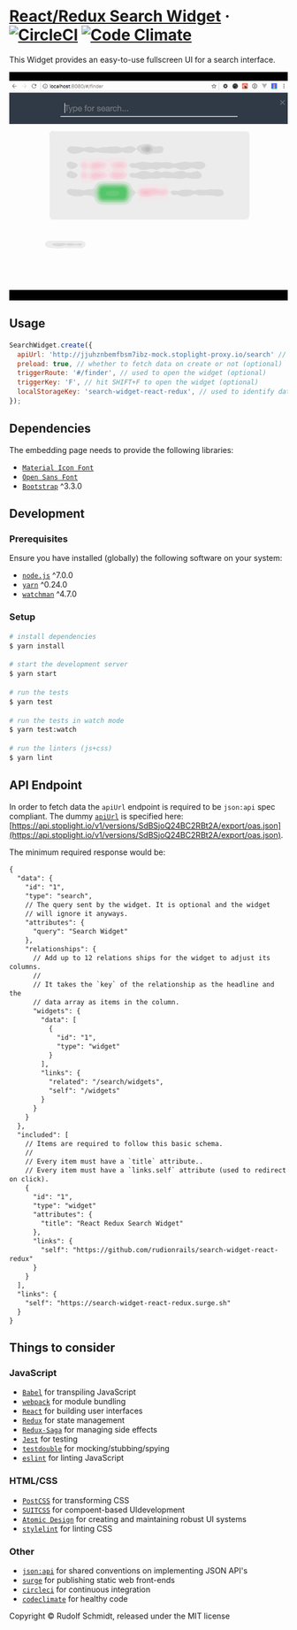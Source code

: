 # [React/Redux Search Widget](https://search-widget-react-redux.surge.sh) &middot; [![CircleCI](https://circleci.com/gh/rudionrails/search-widget-react-redux.svg?style=shield)](https://circleci.com/gh/rudionrails/search-widget-react-redux) [![Code Climate](https://codeclimate.com/github/rudionrails/search-widget-react-redux/badges/gpa.svg)](https://codeclimate.com/github/rudionrails/search-widget-react-redux)

This Widget provides an easy-to-use fullscreen UI for a search interface.

<p style="background: black; padding: 1rem 0; text-align: center;">
  <img src="https://raw.githubusercontent.com/rudionrails/search-widget-react-redux/master/public/widget.gif" />
</p>

## Usage

```javascript
SearchWidget.create({
  apiUrl: 'http://jjuhznbemfbsm7ibz-mock.stoplight-proxy.io/search' // required
  preload: true, // whether to fetch data on create or not (optional)
  triggerRoute: '#/finder', // used to open the widget (optional)
  triggerKey: 'F', // hit SHIFT+F to open the widget (optional)
  localStorageKey: 'search-widget-react-redux', // used to identify data in localstorage (optional)
});

```

## Dependencies

The embedding page needs to provide the following libraries:

* [`Material Icon Font`](http://fonts.googleapis.com/icon?family=Material+Icons)
* [`Open Sans Font`](http://fonts.googleapis.com/css?family=Open+Sans:300,400,600,900,300italic,400italic)
* [`Bootstrap`](https://github.com/twbs/bootstrap) ^3.3.0


## Development

### Prerequisites

Ensure you have installed (globally) the following software on your system:

* [`node.js`](http://nodejs.org/) ^7.0.0
* [`yarn`](https://yarnpkg.com/) ^0.24.0
* [`watchman`](https://facebook.github.io/watchman/docs/install.html) ^4.7.0

### Setup

```sh
# install dependencies
$ yarn install

# start the development server
$ yarn start

# run the tests
$ yarn test

# run the tests in watch mode
$ yarn test:watch

# run the linters (js+css)
$ yarn lint
```

## API Endpoint

In order to fetch data the `apiUrl` endpoint is required to be `json:api` spec compliant. The dummy [`apiUrl`](http://jjuhznbemfbsm7ibz-mock.stoplight-proxy.io/search) is specified here: [https://api.stoplight.io/v1/versions/SdBSjoQ24BC2RBt2A/export/oas.json](https://api.stoplight.io/v1/versions/SdBSjoQ24BC2RBt2A/export/oas.json).

The minimum required response would be:

```
{
  "data": {
    "id": "1",
    "type": "search",
    // The query sent by the widget. It is optional and the widget
    // will ignore it anyways.
    "attributes": {
      "query": "Search Widget"
    },
    "relationships": {
      // Add up to 12 relations ships for the widget to adjust its columns.
      //
      // It takes the `key` of the relationship as the headline and the
      // data array as items in the column.
      "widgets": {
        "data": [
          {
            "id": "1",
            "type": "widget"
          }
        ],
        "links": {
          "related": "/search/widgets",
          "self": "/widgets"
        }
      }
    }
  },
  "included": [
    // Items are required to follow this basic schema.
    // 
    // Every item must have a `title` attribute..
    // Every item must have a `links.self` attribute (used to redirect on click).
    {
      "id": "1",
      "type": "widget"
      "attributes": {
        "title": "React Redux Search Widget"
      },
      "links": {
        "self": "https://github.com/rudionrails/search-widget-react-redux"
      }
    }
  ],
  "links": {
    "self": "https://search-widget-react-redux.surge.sh"
  }
}
```

## Things to consider

### JavaScript
* [`Babel`](http://babeljs.io/) for transpiling JavaScript
* [`webpack`](https://webpack.js.org/) for module bundling
* [`React`](https://facebook.github.io/react/) for building user interfaces
* [`Redux`](http://redux.js.org/) for state management
* [`Redux-Saga`](https://redux-saga.js.org/) for managing side effects
* [`Jest`](https://facebook.github.io/jest/) for testing
* [`testdouble`](https://github.com/testdouble/testdouble.js) for mocking/stubbing/spying
* [`eslint`](http://eslint.org/) for linting JavaScript

### HTML/CSS
* [`PostCSS`](http://postcss.org/) for transforming CSS
* [`SUITCSS`](http://suitcss.github.io/) for compoent-based UIdevelopment
* [`Atomic Design`](http://atomicdesign.bradfrost.com/) for creating and maintaining robust UI systems
* [`stylelint`](https://stylelint.io/) for linting CSS

### Other
* [`json:api`](http://jsonapi.org/) for shared conventions on implementing JSON API's
* [`surge`](http://surge.sh/) for publishing static web front-ends
* [`circleci`](https://circleci.com/gh/rudionrails/search-widget-react-redux) for continuous integration
* [`codeclimate`](https://codeclimate.com/github/rudionrails/search-widget-react-redux) for healthy code

Copyright © Rudolf Schmidt, released under the MIT license

